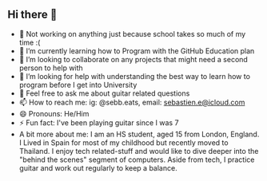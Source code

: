 ## Hi there 👋

- 🔭 Not working on anything just because school takes so much of my time :(
- 🌱 I’m currently learning how to Program with the GitHub Education plan
- 👯 I’m looking to collaborate on any projects that might need a second person to help with
- 🤔 I’m looking for help with understanding the best way to learn how to program before I get into University
- 💬 Feel free to ask me about guitar related questions
- 📫 How to reach me: ig: @sebb.eats, email: sebastien.e@icloud.com
- 😄 Pronouns: He/Him
- ⚡ Fun fact: I've been playing guitar since I was 7
- A bit more about me:
I am an HS student, aged 15 from London, England. 
I Lived in Spain for most of my childhood but recently moved to Thailand. 
I enjoy tech related-stuff and would like to dive deeper into the "behind the scenes" segment of computers. 
Aside from tech, I practice guitar and work out regularly to keep a balance. 
